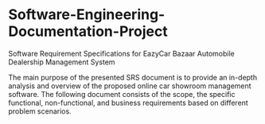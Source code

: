 # Software-Engineering-Documentation-Project
Software Requirement Specifications for EazyCar Bazaar Automobile Dealership Management System 

The main purpose of the presented SRS document is to provide an in-depth analysis and overview of the proposed online car showroom management software. 
The following document consists of the scope, the specific functional, non-functional, and business requirements based on different problem scenarios. 
